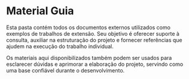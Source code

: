# Material Guia

Esta pasta contém todos os documentos externos utilizados como exemplos de trabalhos de extensão. Seu objetivo é oferecer suporte à consulta, auxiliar na estruturação do projeto e fornecer referências que ajudem na execução do trabalho individual.

Os materiais aqui disponibilizados também podem ser usados para esclarecer dúvidas e aprimorar a elaboração do projeto, servindo como uma base confiável durante o desenvolvimento.
